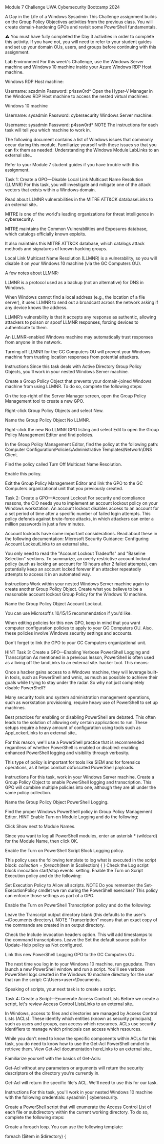 Module 7 Challenge 
UWA Cybersecurity Bootcamp 2024


A Day in the Life of a Windows Sysadmin
This Challenge assignment builds on the Group Policy Objectives activities from the previous class. You will create domain-hardening GPOs and revisit some PowerShell fundamentals.

⚠️ You must have fully completed the Day 3 activities in order to complete this activity. If you have not, you will need to refer to your student guides and set up your domain OUs, users, and groups before continuing with this assignment.

Lab Environment
For this week's Challenge, use the Windows Server machine and Windows 10 machine inside your Azure Windows RDP Host machine.

Windows RDP Host machine:

Username: azadmin
Password: p4ssw0rd*
Open the Hyper-V Manager in the Windows RDP Host machine to access the nested virtual machines:

Windows 10 machine

Username: sysadmin
Password: cybersecurity
Windows Server machine:

Username: sysadmin
Password: p4ssw0rd*
NOTE
The instructions for each task will tell you which machine to work in.

The following document contains a list of Windows issues that commonly occur during this module. Familiarize yourself with these issues so that you can fix them as needed: Understanding the Windows Module LabLinks to an external site..

Refer to your Module 7 student guides if you have trouble with this assignment.

Task 1: Create a GPO—Disable Local Link Multicast Name Resolution (LLMNR)
For this task, you will investigate and mitigate one of the attack vectors that exists within a Windows domain.

Read about LLMNR vulnerabilities in the MITRE ATT&CK databaseLinks to an external site..

MITRE is one of the world's leading organizations for threat intelligence in cybersecurity.

MITRE maintains the Common Vulnerabilities and Exposures database, which catalogs officially known exploits.

It also maintains this MITRE ATT&CK database, which catalogs attack methods and signatures of known hacking groups.

Local Link Multicast Name Resolution (LLMNR) is a vulnerability, so you will disable it on your Windows 10 machine (via the GC Computers OU).

A few notes about LLMNR:

LLMNR is a protocol used as a backup (not an alternative) for DNS in Windows.

When Windows cannot find a local address (e.g., the location of a file server), it uses LLMNR to send out a broadcast across the network asking if any device knows the address.

LLMNR’s vulnerability is that it accepts any response as authentic, allowing attackers to poison or spoof LLMNR responses, forcing devices to authenticate to them.

An LLMNR-enabled Windows machine may automatically trust responses from anyone in the network.

Turning off LLMNR for the GC Computers OU will prevent your Windows machine from trusting location responses from potential attackers.

Instructions
Since this task deals with Active Directory Group Policy Objects, you'll work in your nested Windows Server machine.

Create a Group Policy Object that prevents your domain-joined Windows machine from using LLMNR. To do so, complete the following steps:

On the top-right of the Server Manager screen, open the Group Policy Management tool to create a new GPO.

Right-click Group Policy Objects and select New.

Name the Group Policy Object No LLMNR.

Right-click the new No LLMNR GPO listing and select Edit to open the Group Policy Management Editor and find policies.

In the Group Policy Management Editor, find the policy at the following path: Computer Configuration\Policies\Administrative Templates\Network\DNS Client.

Find the policy called Turn Off Multicast Name Resolution.

Enable this policy.

Exit the Group Policy Management Editor and link the GPO to the GC Computers organizational unit that you previously created.

Task 2: Create a GPO—Account Lockout
For security and compliance reasons, the CIO needs you to implement an account lockout policy on your Windows workstation. An account lockout disables access to an account for a set period of time after a specific number of failed login attempts. This policy defends against brute-force attacks, in which attackers can enter a million passwords in just a few minutes.

Account lockouts have some important considerations. Read about these in the following documentation: Microsoft Security Guidance: Configuring Account LockoutLinks to an external site..

You only need to read the "Account Lockout Tradeoffs" and "Baseline Selection" sections.
To summarize, an overly restrictive account lockout policy (such as locking an account for 10 hours after 2 failed attempts), can potentially keep an account locked forever if an attacker repeatedly attempts to access it in an automated way.

Instructions
Work within your nested Windows Server machine again to create another Group Policy Object. Create what you believe to be a reasonable account lockout Group Policy for the Windows 10 machine.

Name the Group Policy Object Account Lockout.

You can use Microsoft's 10/15/15 recommendation if you'd like.

When editing policies for this new GPO, keep in mind that you want computer configuration policies to apply to your GC Computers OU. Also, these policies involve Windows security settings and accounts.

Don't forget to link the GPO to your GC Computers organizational unit.

HINT
Task 3: Create a GPO—Enabling Verbose PowerShell Logging and Transcription
As mentioned in a previous lesson, PowerShell is often used as a living off the landLinks to an external site. hacker tool. This means:

Once a hacker gains access to a Windows machine, they will leverage built-in tools, such as PowerShell and wmic, as much as possible to achieve their goals while trying to stay under the radar.
So why not just completely disable PowerShell?

Many security tools and system administration management operations, such as workstation provisioning, require heavy use of PowerShell to set up machines.

Best practices for enabling or disabling PowerShell are debated. This often leads to the solution of allowing only certain applications to run. These setups require a heavy amount of configuration using tools such as AppLockerLinks to an external site..

For this reason, we'll use a PowerShell practice that is recommended regardless of whether PowerShell is enabled or disabled: enabling enhanced PowerShell logging and visibility through verbosity.

This type of policy is important for tools like SIEM and for forensics operations, as it helps combat obfuscated PowerShell payloads.

Instructions
For this task, work in your Windows Server machine. Create a Group Policy Object to enable PowerShell logging and transcription. This GPO will combine multiple policies into one, although they are all under the same policy collection.

Name the Group Policy Object PowerShell Logging.

Find the proper Windows PowerShell policy in Group Policy Management Editor.
HINT
Enable Turn on Module Logging and do the following:

Click Show next to Module Names.

Since you want to log all PowerShell modules, enter an asterisk * (wildcard) for the Module Name, then click OK.

Enable the Turn on PowerShell Script Block Logging policy.

This policy uses the following template to log what is executed in the script block:
  $collection = 
  foreach ($item in $collection) {
      <Everything here will get logged by this policy>
  }
Check the Log script block invocation start/stop events: setting.
Enable the Turn on Script Execution policy and do the following:

Set Execution Policy to Allow all scripts.
NOTE
Do you remember the Set-ExecutionPolicy cmdlet we ran during the PowerShell exercises? This policy can enforce those settings as part of a GPO.

Enable the Turn on PowerShell Transcription policy and do the following:

Leave the Transcript output directory blank (this defaults to the user's ~\Documents directory).
NOTE
"Transcription" means that an exact copy of the commands are created in an output directory.

Check the Include invocation headers option. This will add timestamps to the command transcriptions.
Leave the Set the default source path for Update-Help policy as Not configured.

Link this new PowerShell Logging GPO to the GC Computers OU.

The next time you log in to your Windows 10 machine, run gpupdate. Then launch a new PowerShell window and run a script. You'll see verbose PowerShell logs created in the Windows 10 machine directory for the user that ran the script: C:\Users&lt;user&gt;\Documents.

Speaking of scripts, your next task is to create a script.

Task 4: Create a Script—Enumerate Access Control Lists
Before we create a script, let's review Access Control ListsLinks to an external site..

In Windows, access to files and directories are managed by Access Control Lists (ACLs). These identify which entities (known as security principals), such as users and groups, can access which resources. ACLs use security identifiers to manage which principals can access which resources.

While you don't need to know the specific components within ACLs for this task, you do need to know how to use the Get-Acl PowerShell cmdlet to retrieve them. View Get-Acl documentation hereLinks to an external site..

Familiarize yourself with the basics of Get-Acls:

Get-Acl without any parameters or arguments will return the security descriptors of the directory you're currently in.

Get-Acl <filename> will return the specific file's ACL. We'll need to use this for our task.

Instructions
For this task, you'll work in your nested Windows 10 machine with the following credentials: sysadmin | cybersecurity.

Create a PowerShell script that will enumerate the Access Control List of each file or subdirectory within the current working directory. To do so, complete the following steps:

Create a foreach loop. You can use the following template:

foreach ($item in $directory) {
    <Script block>
}
Above the foreach condition, set a variable, $directory, to the contents of the current directory.

Replace the script block placeholder with the command to enumerate the ACL of a file, using the $item variable in place of the file name.

You'll need to use the following cmdlets:

Get-ChildItem (or any alias of Get-ChildItem, such as ls or dir)
Get-Acl
Save this script in C:\Users\sysadmin\Documents as enum_acls.ps1.

Test this script by moving to any directory (cd C:\Windows), and running C:\Users\sysadmin\Documents\enum_acls.ps1 (enter the full path and file name).

You should see the ACL output of each file or subdirectory where you ran the script from.
Optional Additional Challenge 5: Verify Your PowerShell Logging GPO
For this task, test and verify that your PowerShell logging GPO is working properly.

Instructions
Ensure that you're logged in to the Windows 10 machine as sysadmin | cybersecurity.

Run gpupdate in an administrative PowerShell window to pull the latest Active Directory changes.

Close and relaunch PowerShell into an administrative session.

Navigate to a directory that you want to see the ACLs in. You can go to C:\Windows, as you did in Task 4.

Run the enum_acls.ps1 script using the full file path and name, such as the one in Task 4.

Check the C:\Users\sysadmin\Documents for your new logs.

You should see a directory with the current date (for example, 20200908) as the directory name. Your new transcribed PowerShell logs should be inside.
Submission Guidelines
Add the following deliverables for each task to a single Google Drive folder called < Your Name >< Module 7 Challenge >, and submit the URL for that folder through Canvas (don't forget to set the permissions for the folder to allow access to anyone with the link!):

Deliverable for Task 1: A screenshot of all the GPOs created for this assignment. To find these, launch the Group Policy Management tool, select Group Policy Objects, and take a screenshot of the GPOs you've created. Name the screenshot file GPOs.

Deliverable for Task 2: A screenshot of the different Account Lockout policies in Group Policy Management Editor. It should show the three values you set under the Policy and Policy Setting columns. Name the screenshot file Account-Lockout-Policies.

Deliverable for Task 3: A screenshot of the different Windows PowerShell policies within the Group Policy Management Editor. Four of these should be enabled. Name the screenshot file Windows-PowerShell-Policies.

Deliverable for Task 4: A copy of your enum_acls.ps1 script.

Deliverable for Bonus Task 5: A screenshot of the contents of one of your transcribed PowerShell logs (named PowerShell-logs) or a copy of one of the logs.
